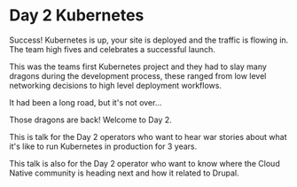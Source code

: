 Day 2 Kubernetes
================

Success! Kubernetes is up, your site is deployed and the traffic is flowing in. The team high fives and celebrates a successful launch.

This was the teams first Kubernetes project and they had to slay many dragons during the development process, these ranged from low level networking decisions to high level deployment workflows.

It had been a long road, but it's not over...

Those dragons are back! Welcome to Day 2.

This is talk for the Day 2 operators who want to hear war stories about what it's like to run Kubernetes in production for 3 years.

This talk is also for the Day 2 operator who want to know where the Cloud Native community is heading next and how it related to Drupal.